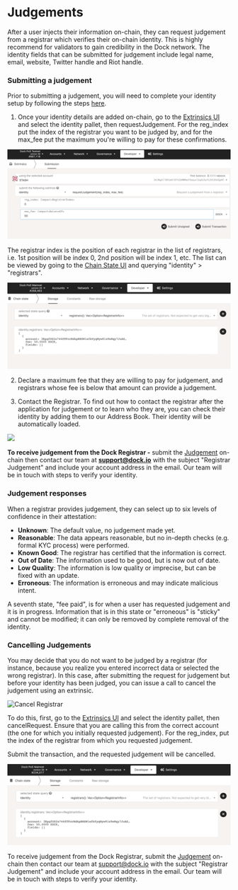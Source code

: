 # Judgements

After a user injects their information on-chain, they can request judgement from a registrar which verifies their on-chain identity. This is highly recommend for validators to gain credibility in the Dock network. The identity fields that can be submitted for judgement include legal name, email, website, Twitter handle and Riot handle.

### Submitting a judgement

Prior to submitting a judgement, you will need to complete your identity setup by following the steps [here](https://docs.dock.io/validators/identity-setup).

1. Once your identity details are added on-chain, go to the [Extrinsics UI](https://fe.dock.io/#/extrinsics) and select the identity pallet, then requestJudgement. For the reg\_index put the index of the registrar you want to be judged by, and for the max\_fee put the maximum you're willing to pay for these confirmations.

![](../../.gitbook/assets/requestjudgement.png)

The registrar index is the position of each registrar in the list of registrars, i.e. 1st position will be index 0, 2nd position will be index 1, etc. The list can be viewed by going to the [Chain State UI](https://fe.dock.io/#/chainstate) and querying "identity" &gt; "registrars".

![](../../.gitbook/assets/registrar.png)

2. Declare a maximum fee that they are willing to pay for judgement, and registrars whose fee is below that amount can provide a judgement.

3. Contact the Registrar. To find out how to contact the registrar after the application for judgement or to learn who they are, you can check their identity by adding them to our Address Book. Their identity will be automatically loaded.

![](https://lh6.googleusercontent.com/RdV1UX_7cz727DobMHOQ0plGf7f4v7WZt0Pt0HIKURh6JILB7MlYmkLpJbV2IShY5Xw4qO3VpRyv94OG0un9Zis5XtSkQ3OLJAmQc8GFkvGMNpSB_AK1WVYsjbhzUf-zcrcpM7Jj)

**To receive judgement from the Dock Registrar -** submit the [Judgement](https://docs.dock.io/validators/identity-setup/judgements) on-chain then contact our team at **support@dock.io** with the subject "Registrar Judgement" and include your account address in the email. Our team will be in touch with steps to verify your identity.

### **Judgement responses**

When a registrar provides judgement, they can select up to six levels of confidence in their attestation:

* **Unknown**: The default value, no judgement made yet.
* **Reasonable**: The data appears reasonable, but no in-depth checks \(e.g. formal KYC process\) were performed.
* **Known Good**: The registrar has certified that the information is correct.
* **Out of Date**: The information used to be good, but is now out of date.
* **Low Quality**: The information is low quality or imprecise, but can be fixed with an update.
* **Erroneous**: The information is erroneous and may indicate malicious intent.

A seventh state, "fee paid", is for when a user has requested judgement and it is in progress. Information that is in this state or "erroneous" is "sticky" and cannot be modified; it can only be removed by complete removal of the identity.

### Cancelling Judgements

You may decide that you do not want to be judged by a registrar \(for instance, because you realize you entered incorrect data or selected the wrong registrar\). In this case, after submitting the request for judgement but before your identity has been judged, you can issue a call to cancel the judgement using an extrinsic.

![Cancel Registrar](https://lh6.googleusercontent.com/gjIJCyIcVqSygTAyyqyPpLR_5TbQ3Kk0odX8ZkNSdw-VqRB2cIqYo9E-dqaHP9kH36fNbP3RpMyvUpMxxm8h4FAIQW9J-gNlR6bDHc_IThjdt4tuydjQbp-FefDkvjDVlzn79kHh)

To do this, first, go to the [Extrinsics UI](https://fe.dock.io/#/extrinsics) and select the identity pallet, then cancelRequest. Ensure that you are calling this from the correct account \(the one for which you initially requested judgement\). For the reg\_index, put the index of the registrar from which you requested judgement.

Submit the transaction, and the requested judgement will be cancelled.  


![](../../.gitbook/assets/dockregistrar.png)





To receive judgement from the Dock Registrar, submit the [Judgement](https://docs.dock.io/validators/identity-setup/judgements) on-chain then contact our team at support@dock.io with the subject "Registrar Judgement" and include your account address in the email. Our team will be in touch with steps to verify your identity.

